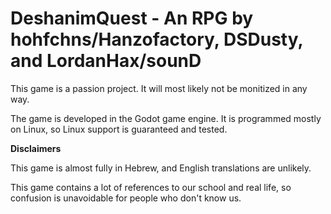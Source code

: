 # **DeshanimQuest - An RPG by hohfchns/Hanzofactory, DSDusty, and LordanHax/sounD**

This game is a passion project. It will most likely not be monitized in any way.

The game is developed in the Godot game engine. It is programmed mostly on Linux, so Linux support is guaranteed and tested.

**Disclaimers**

This game is almost fully in Hebrew, and English translations are unlikely.

This game contains a lot of references to our school and real life, so confusion is unavoidable for people who don't know us.
